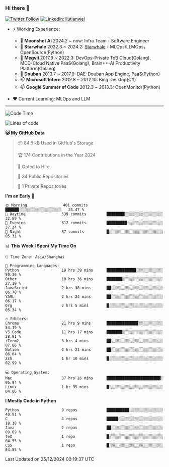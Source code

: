 ### Hi there 👋

[![Twitter Follow](https://img.shields.io/twitter/follow/tianweidut?style=social)](https://twitter.com/tianweidut)
[![Linkedin: liutianwei](https://img.shields.io/badge/-liutianwei-blue?style=flat-square&logo=Linkedin&logoColor=white&link=https://www.linkedin.com/in/liutianwei/)](https://www.linkedin.com/in/liutianwei/)

- ⚡ Working Experience:
  - 🔭 **Moonshot AI**  2024.2 ~ now: Infra Team - Software Engineer
  - 🌱 **Starwhale** 2022.3 ~ 2024.2: [Starwhale](https://github.com/star-whale/starwhale) - MLOps/LLMOps，OpenSource(Python)
  - 🌱 **Megvii** 2017.9 ~ 2022.3: DevOps-Private ToB Cloud(Golang), MCD-Cloud Native PaaS(Golang), Brain++-AI Productivity Platform(Golang)
  - 🌱 **Douban** 2013.7 ~ 2017.9: DAE-Douban App Engine, PaaS(Python)
  - 📫 **Microsoft Intern** 2012.8 ~ 2012.10: Bing Desktop(C#)
  - 📫 **Google Summer of Code** 2012.3 ~ 2013.3: OpenMonitor(Python)

- ❤️ Current Learning: MLOps and LLM

---
<!--START_SECTION:waka-->
![Code Time](http://img.shields.io/badge/Code%20Time-6%2C543%20hrs%2026%20mins-blue)

![Lines of code](https://img.shields.io/badge/From%20Hello%20World%20I%27ve%20Written-1.0%20million%20lines%20of%20code-blue)

**🐱 My GitHub Data** 

> 📦 84.5 kB Used in GitHub's Storage 
 > 
> 🏆 174 Contributions in the Year 2024
 > 
> 💼 Opted to Hire
 > 
> 📜 34 Public Repositories 
 > 
> 🔑 1 Private Repositories 
 > 
**I'm an Early 🐤** 

```text
🌞 Morning                401 commits         ██████░░░░░░░░░░░░░░░░░░░   24.47 % 
🌆 Daytime                539 commits         ████████░░░░░░░░░░░░░░░░░   32.89 % 
🌃 Evening                612 commits         █████████░░░░░░░░░░░░░░░░   37.34 % 
🌙 Night                  87 commits          █░░░░░░░░░░░░░░░░░░░░░░░░   05.31 % 
```


📊 **This Week I Spent My Time On** 

```text
🕑︎ Time Zone: Asia/Shanghai

💬 Programming Languages: 
Python                   19 hrs 39 mins      █████████████░░░░░░░░░░░░   50.36 % 
Other                    10 hrs 36 mins      ███████░░░░░░░░░░░░░░░░░░   27.19 % 
JavaScript               2 hrs 38 mins       ██░░░░░░░░░░░░░░░░░░░░░░░   06.78 % 
YAML                     2 hrs 24 mins       ██░░░░░░░░░░░░░░░░░░░░░░░   06.17 % 
Org                      2 hrs 5 mins        █░░░░░░░░░░░░░░░░░░░░░░░░   05.34 % 

🔥 Editors: 
Chrome                   21 hrs 9 mins       ██████████████░░░░░░░░░░░   54.19 % 
VS Code                  11 hrs 17 mins      ███████░░░░░░░░░░░░░░░░░░   28.91 % 
iTerm2                   3 hrs 4 mins        ██░░░░░░░░░░░░░░░░░░░░░░░   07.86 % 
Notion                   2 hrs 21 mins       ██░░░░░░░░░░░░░░░░░░░░░░░   06.04 % 
Zsh                      1 hr 10 mins        █░░░░░░░░░░░░░░░░░░░░░░░░   02.99 % 

💻 Operating System: 
Mac                      37 hrs 26 mins      ████████████████████████░   95.94 % 
Linux                    1 hr 35 mins        █░░░░░░░░░░░░░░░░░░░░░░░░   04.06 % 
```

**I Mostly Code in Python** 

```text
Python                   9 repos             ██████████░░░░░░░░░░░░░░░   40.91 % 
C                        4 repos             █████░░░░░░░░░░░░░░░░░░░░   18.18 % 
Java                     2 repos             ██░░░░░░░░░░░░░░░░░░░░░░░   09.09 % 
TeX                      1 repo              █░░░░░░░░░░░░░░░░░░░░░░░░   04.55 % 
CSS                      1 repo              █░░░░░░░░░░░░░░░░░░░░░░░░   04.55 % 
```




 Last Updated on 25/12/2024 00:19:37 UTC
<!--END_SECTION:waka-->
